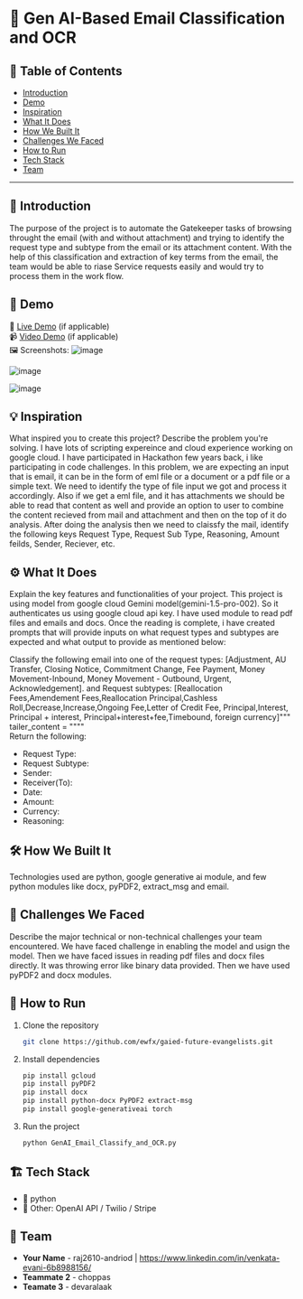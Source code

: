 # 🚀 Gen AI-Based Email Classification and OCR

## 📌 Table of Contents
- [Introduction](#introduction)
- [Demo](#demo)
- [Inspiration](#inspiration)
- [What It Does](#what-it-does)
- [How We Built It](#how-we-built-it)
- [Challenges We Faced](#challenges-we-faced)
- [How to Run](#how-to-run)
- [Tech Stack](#tech-stack)
- [Team](#team)

---

## 🎯 Introduction
The purpose of the project is to automate the Gatekeeper tasks of browsing throught the email (with and without attachment) and trying to identify the request type and subtype from the email or its attachment content. With the help of this classification and extraction of key terms from the email, the team would be able to riase Service requests easily and would try to process them in the work flow.
## 🎥 Demo
🔗 [Live Demo](#) (if applicable)  
📹 [Video Demo](#) (if applicable)  
🖼️ Screenshots:
![image](https://github.com/user-attachments/assets/9752a257-1508-4c0a-8f4f-6e6a205a55bb)

![image](https://github.com/user-attachments/assets/c8c4fc85-d375-4232-b3d4-5434aca92110)

![image](https://github.com/user-attachments/assets/6273864e-9645-42ec-b3dc-510c16bf5ae6)


## 💡 Inspiration
What inspired you to create this project? Describe the problem you're solving.
I have lots of scripting expereince and cloud experience working on google cloud. I have participated in Hackathon few years back, i like participating in code challenges. 
In this problem, we are expecting an input that is email, it can be in the form of eml file or a document or a pdf file or a simple text. 
We need to identify the type of file input we got and process it accordingly. Also if we get a eml file, and it has attachments we should be able to read that content as well and provide an option to user to combine the content recieved from mail and attachment and then on the top of it do analysis. After doing the analysis then we need to claissfy the mail, identify the following keys
Request Type, Request Sub Type, Reasoning, Amount feilds, Sender, Reciever, etc.

## ⚙️ What It Does
Explain the key features and functionalities of your project.
This project is using model from google cloud Gemini model(gemini-1.5-pro-002). So it authenticates us using google cloud api key.  I have used module to read pdf files and emails and docs. Once the reading is complete, i have created prompts that will provide inputs on what request types and subtypes are expected and what output to provide as mentioned below:

Classify the following email into one of the request types:
[Adjustment, AU Transfer, Closing Notice, Commitment Change, Fee Payment, Money Movement-Inbound, Money Movement - Outbound, Urgent, Acknowledgement].
and Request subtypes:
[Reallocation Fees,Amendement Fees,Reallocation Principal,Cashless Roll,Decrease,Increase,Ongoing Fee,Letter of Credit Fee, Principal,Interest, 
Principal + interest, Principal+interest+fee,Timebound, foreign currency]"""
        tailer_content = """"         
Return the following:
- Request Type:
- Request Subtype:
- Sender:
- Receiver(To):
- Date:
- Amount:
- Currency:
- Reasoning:

## 🛠️ How We Built It
Technologies used are python, google generative ai module, and few python modules like docx, pyPDF2, extract_msg and email.
## 🚧 Challenges We Faced
Describe the major technical or non-technical challenges your team encountered.
We have faced challenge in enabling the model and usign the model. Then we have faced issues in reading pdf files and docx files directly. It was throwing error like binary data provided. Then we have used pyPDF2 and docx modules.

## 🏃 How to Run
1. Clone the repository  
   ```sh
   git clone https://github.com/ewfx/gaied-future-evangelists.git
   ```
2. Install dependencies  
   ```sh
   pip install gcloud
   pip install pyPDF2
   pip install docx
   pip install python-docx PyPDF2 extract-msg
   pip install google-generativeai torch
   
   ```
3. Run the project  
   ```sh
   python GenAI_Email_Classify_and_OCR.py
   ```

## 🏗️ Tech Stack
- 🔹 python
- 🔹 Other: OpenAI API / Twilio / Stripe

## 👥 Team
- **Your Name** - raj2610-andriod  | https://www.linkedin.com/in/venkata-evani-6b8988156/
- **Teammate 2** - choppas
- **Teamate 3** - devaralaak

